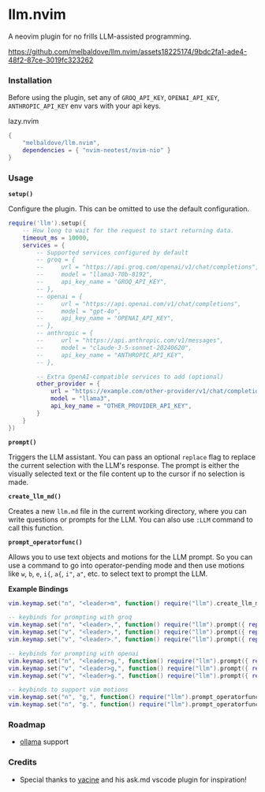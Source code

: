 # llm.nvim

A neovim plugin for no frills LLM-assisted programming.


https://github.com/melbaldove/llm.nvim/assets18225174/9bdc2fa1-ade4-48f2-87ce-3019fc323262


### Installation

Before using the plugin, set any of `GROQ_API_KEY`, `OPENAI_API_KEY`, `ANTHROPIC_API_KEY` env vars with your api keys.

lazy.nvim
```lua
{
    "melbaldove/llm.nvim",
    dependencies = { "nvim-neotest/nvim-nio" }
}
```

### Usage

**`setup()`**

Configure the plugin. This can be omitted to use the default configuration.

```lua
require('llm').setup({
    -- How long to wait for the request to start returning data.
    timeout_ms = 10000,
    services = {
        -- Supported services configured by default
        -- groq = {
        --     url = "https://api.groq.com/openai/v1/chat/completions",
        --     model = "llama3-70b-8192",
        --     api_key_name = "GROQ_API_KEY",
        -- },
        -- openai = {
        --     url = "https://api.openai.com/v1/chat/completions",
        --     model = "gpt-4o",
        --     api_key_name = "OPENAI_API_KEY",
        -- },
        -- anthropic = {
        --     url = "https://api.anthropic.com/v1/messages",
        --     model = "claude-3-5-sonnet-20240620",
        --     api_key_name = "ANTHROPIC_API_KEY",
        -- },

        -- Extra OpenAI-compatible services to add (optional)
        other_provider = {
            url = "https://example.com/other-provider/v1/chat/completions",
            model = "llama3",
            api_key_name = "OTHER_PROVIDER_API_KEY",
        }
    }
})
```

**`prompt()`**

Triggers the LLM assistant. You can pass an optional `replace` flag to replace the current selection with the LLM's response. The prompt is either the visually selected text or the file content up to the cursor if no selection is made.

**`create_llm_md()`**

Creates a new `llm.md` file in the current working directory, where you can write questions or prompts for the LLM.
You can also use `:LLM` command to call this function.

**`prompt_operatorfunc()`**

Allows you to use text objects and motions for the LLM prompt.
So you can use a command to go into operator-pending mode and then use motions like `w`, `b`, `e`, `i{`, `a{`, `i"`, `a"`, etc. to select text to prompt the LLM.

**Example Bindings**
```lua
vim.keymap.set("n", "<leader>m", function() require("llm").create_llm_md() end, { desc = "Create llm.md" })

-- keybinds for prompting with groq
vim.keymap.set("n", "<leader>,", function() require("llm").prompt({ replace = false, service = "groq" }) end, { desc = "Prompt with groq" })
vim.keymap.set("v", "<leader>,", function() require("llm").prompt({ replace = false, service = "groq" }) end, { desc = "Prompt with groq" })
vim.keymap.set("v", "<leader>.", function() require("llm").prompt({ replace = true, service = "groq" }) end, { desc = "Prompt while replacing with groq" }))

-- keybinds for prompting with openai
vim.keymap.set("n", "<leader>g,", function() require("llm").prompt({ replace = false, service = "openai" }) end, { desc = "Prompt with openai" })
vim.keymap.set("v", "<leader>g,", function() require("llm").prompt({ replace = false, service = "openai" }) end, { desc = "Prompt with openai" })
vim.keymap.set("v", "<leader>g.", function() require("llm").prompt({ replace = true, service = "openai" }) end, { desc = "Prompt while replacing with openai" }))

-- keybinds to support vim motions
vim.keymap.set("n", "g,", function() require("llm").prompt_operatorfunc({ replace = false, service = "groq" }) end, { desc = "Prompt with groq" })
vim.keymap.set("n", "g.", function() require("llm").prompt_operatorfunc({ replace = true, service = "groq" }) end, { desc = "Prompt while replacing with groq" }))
```

### Roadmap
- [ollama](https://github.com/ollama/ollama) support

### Credits

- Special thanks to [yacine](https://twitter.com/i/broadcasts/1kvJpvRPjNaKE) and his ask.md vscode plugin for inspiration!
